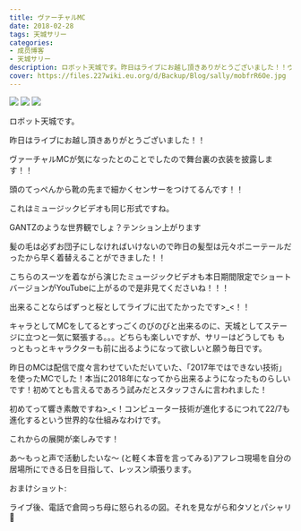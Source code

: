 ```yaml
---
title: ヴァーチャルMC
date: 2018-02-28
tags: 天城サリー
categories: 
- 成员博客
- 天城サリー
description: ロボット天城です。昨日はライブにお越し頂きありがとうございました！！ヴァーチャルMCが気になったとのことでしたので舞台裏の衣装を披露します！！頭のてっぺんから靴の先まで細かくセンサーをつけてるんです...
cover: https://files.227wiki.eu.org/d/Backup/Blog/sally/mobfrR6Oe.jpg 
---
```

![](https://files.227wiki.eu.org/d/Backup/Blog/sally/mobfrR6Oe.jpg)
![](https://files.227wiki.eu.org/d/Backup/Blog/sally/mobt13cnU.jpg)
![](https://files.227wiki.eu.org/d/Backup/Blog/sally/mobnqijxA.jpg)

ロボット天城です。



昨日はライブにお越し頂きありがとうございました！！


ヴァーチャルMCが気になったとのことでしたので舞台裏の衣装を披露します！！


頭のてっぺんから靴の先まで細かくセンサーをつけてるんです！！


これはミュージックビデオも同じ形式ですね。


GANTZのような世界観でしょ？テンション上がります


髪の毛は必ずお団子にしなければいけないので昨日の髪型は元々ポニーテールだったから早く着替えることができました！！


こちらのスーツを着ながら演じたミュージックビデオも本日期間限定でショートバージョンがYouTubeに上がるので是非見てくださいね！！！


出来ることならばずっと桜としてライブに出てたかったです>_<！！


キャラとしてMCをしてるとすっごくのびのびと出来るのに、天城としてステージに立つと一気に緊張する。。。どちらも楽しいですが、サリーはどうしても もっともっとキャラクターも前に出るようになって欲しいと願う毎日です。


昨日のMCは配信で度々言わせていただいていた、「2017年ではできない技術」を使ったMCでした！本当に2018年になってから出来るようになったものらしいです！初めてとも言えるであろう試みだとスタッフさんに言われました！


初めてって響き素敵ですね>_<！コンピューター技術が進化するにつれて22/7も進化するという世界的な仕組みなわけです。


これからの展開が楽しみです！


あ〜もっと声で活動したいな〜 (と軽く本音を言ってみる)アフレコ現場を自分の居場所にできる日を目指して、レッスン頑張ります。


おまけショット:

ライブ後、電話で倉岡っち母に怒られるの図。それを見ながら和タソとパシャリ📸




